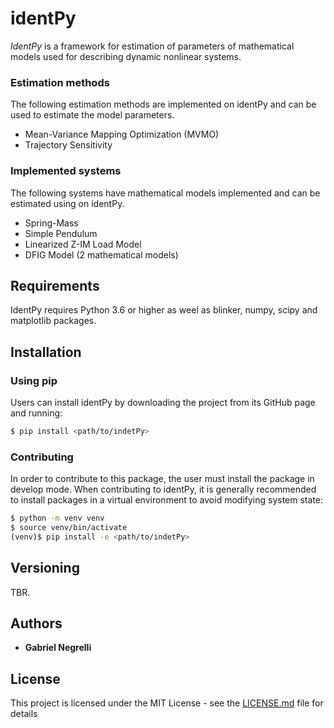 # identPy

_IdentPy_ is a framework for estimation of parameters of mathematical models used for describing dynamic nonlinear systems.

### Estimation methods

The following estimation methods are implemented on identPy and can be used to estimate the model parameters.

* Mean-Variance Mapping Optimization (MVMO)
* Trajectory Sensitivity

### Implemented systems

The following systems have mathematical models implemented  and can be estimated using on identPy.

* Spring-Mass
* Simple Pendulum
* Linearized Z-IM Load Model
* DFIG Model (2 mathematical models)

## Requirements

IdentPy requires Python 3.6 or higher as weel as blinker, numpy, scipy and matplotlib packages.

## Installation

### Using pip

Users can install identPy by downloading the project from its GitHub page and running:

```bash
$ pip install <path/to/indetPy>
```

### Contributing

In order to contribute to this package, the user must install the package in develop mode. When contributing to identPy, it is generally recommended to install packages in a virtual environment to avoid modifying system state:

```bash
$ python -m venv venv
$ source venv/bin/activate
(venv)$ pip install -e <path/to/indetPy>
```

## Versioning

TBR. 

## Authors

* **Gabriel Negrelli** 

## License

This project is licensed under the MIT License - see the [LICENSE.md](LICENSE.md) file for details

<!---
These instructions will get you a copy of the project up and running on your local machine for development and testing purposes. See deployment for notes on how to deploy the project on a live system.

### Prerequisites

What things you need to install the software and how to install them

```
Give examples
```

### Installing

A step by step series of examples that tell you how to get a development env running

Say what the step will be

```
Give the example
```

And repeat

```
until finished
```

End with an example of getting some data out of the system or using it for a little demo

## Running the tests

Explain how to run the automated tests for this system

### Break down into end to end tests

Explain what these tests test and why

```
Give an example
```

### And coding style tests

Explain what these tests test and why

```
Give an example
```

## Deployment

Add additional notes about how to deploy this on a live system

## Built With

* [Dropwizard](http://www.dropwizard.io/1.0.2/docs/) - The web framework used
* [Maven](https://maven.apache.org/) - Dependency Management
* [ROME](https://rometools.github.io/rome/) - Used to generate RSS Feeds

## Contributing

Please read [CONTRIBUTING.md](https://gist.github.com/PurpleBooth/b24679402957c63ec426) for details on our code of conduct, and the process for submitting pull requests to us.

## Versioning

TBR. 

## Authors

* **Gabriel Negrelli** 

## License

This project is licensed under the MIT License - see the [LICENSE.md](LICENSE.md) file for details

## Acknowledgments

* Hat tip to anyone whose code was used
* Inspiration
* etc
-->
